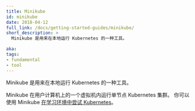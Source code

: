 ```yaml
---
title: Minikube
id: minikube
date: 2018-04-12
full_link: /docs/getting-started-guides/minikube/
short_description: >
  Minikube 是用来在本地运行 Kubernetes 的一种工具。

aka: 
tags:
- fundamental
- tool
---
```


<!--
---
title: Minikube
id: minikube
date: 2018-04-12
full_link: /docs/getting-started-guides/minikube/
short_description: >
  A tool for running Kubernetes locally.

aka: 
tags:
- fundamental
- tool
---
-->

<!--
 A tool for running Kubernetes locally.
-->

Minikube 是用来在本地运行 Kubernetes 的一种工具。

<!--more--> 

<!--
Minikube runs a single-node cluster inside a VM on your computer.
You can use Minikube to
[try Kubernetes in a learning environment](/docs/setup/learning-environment/).
-->

Minikube 在用户计算机上的一个虚拟机内运行单节点 Kubernetes 集群。
你可以使用 Minikube 
[在学习环境中尝试 Kubernetes](/zh-cn/docs/setup/learning-environment/)。
